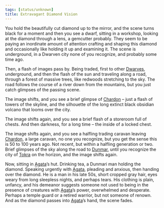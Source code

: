 ```yaml
---
tags: [status/unknown]
title: Extravagant Diamond Vision
---
```


You hold the beautifully cut diamond up to the mirror, and the scene turns black for a moment and then you see a dwarf, sitting in a workshop, looking at the diamond through a lens, a gemcutter probably. They seem to be paying an inordinate amount of attention crafting and shaping this diamond and occasionally like holding it up and examining it. The scene is underground, in a Dwarven city none of you recognize, and probably some time ago. 

Then, a flash of images pass by. Being traded, first to other [Dwarves](<../../../species/children-of-the-embodied-gods/dwarves/dwarves.md>), underground, and then the flash of the sun and traveling along a road, through a forest of massive trees, like redwoods stretching to the sky. The road follows the course of a river down from the mountains, but you just catch glimpses of the passing scene. 

The image shifts, and you see a brief glimpse of [Chardon](<../../../gazetteer/west-coast/chardonian-empire/chardon/chardon.md>) – just a flash of towers of the skyline, and the silhouette of the long extinct black obsidian volcano that looms over the city. 

The image shifts again, and you see a brief flash of a storeroom full of chests. And then darkness, for a long time – the inside of a locked chest. 

The image shifts again, and you see a halfling trading caravan leaving [Chardon](<../../../gazetteer/west-coast/chardonian-empire/chardon/chardon.md>), a large caravan, no one you recognize, but you get the sense this is 50 to 100 years ago. Not recent, but within a halfling generation or two. Brief glimpses of the sky along the road to [Dunmar](<../../../gazetteer/greater-dunmar/realms/dunmar/dunmar.md>), until you recognize the city of [Tokra](<../../../gazetteer/greater-dunmar/realms/dunmar/central-dunmar/tokra/tokra.md>) on the horizon, and the image shifts again.

Now, sitting in [Agata](<../../../people/fey/agata.md>)’s hut. Drinking tea, a Dunmari man holding the diamond. Speaking urgently with [Agata](<../../../people/fey/agata.md>), pleading and anxious, then handing over the diamond. He is a man in his late 50s, short cropped gray hair, eyes weary from long sleepless nights, and perhaps tears. His clothing is plain, unfancy, and his demeanor suggests someone not used to being in the presence of creatures with [Agata](<../../../people/fey/agata.md>)’s power, overwhelmed and desperate. Perhaps a temple guard or a retired warrior, but not someone of renown. And as the diamond passes into [Agata](<../../../people/fey/agata.md>)’s hand, the scene fades.